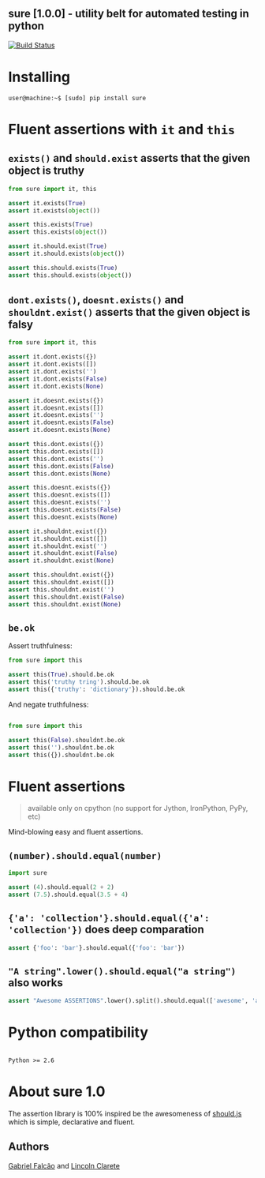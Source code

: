 ## sure [1.0.0] - utility belt for automated testing in python
[![Build Status](https://secure.travis-ci.org/gabrielfalcao/sure.png)](http://travis-ci.org/gabrielfalcao/sure)

# Installing

    user@machine:~$ [sudo] pip install sure

# Fluent assertions with `it` and `this`

## `exists()` and `should.exist` asserts that the given object is truthy

```python
from sure import it, this

assert it.exists(True)
assert it.exists(object())

assert this.exists(True)
assert this.exists(object())

assert it.should.exist(True)
assert it.should.exists(object())

assert this.should.exists(True)
assert this.should.exists(object())
```

## `dont.exists()`, `doesnt.exists()` and `shouldnt.exist()` asserts that the given object is falsy

```python
from sure import it, this

assert it.dont.exists({})
assert it.dont.exists([])
assert it.dont.exists('')
assert it.dont.exists(False)
assert it.dont.exists(None)

assert it.doesnt.exists({})
assert it.doesnt.exists([])
assert it.doesnt.exists('')
assert it.doesnt.exists(False)
assert it.doesnt.exists(None)

assert this.dont.exists({})
assert this.dont.exists([])
assert this.dont.exists('')
assert this.dont.exists(False)
assert this.dont.exists(None)

assert this.doesnt.exists({})
assert this.doesnt.exists([])
assert this.doesnt.exists('')
assert this.doesnt.exists(False)
assert this.doesnt.exists(None)

assert it.shouldnt.exist({})
assert it.shouldnt.exist([])
assert it.shouldnt.exist('')
assert it.shouldnt.exist(False)
assert it.shouldnt.exist(None)

assert this.shouldnt.exist({})
assert this.shouldnt.exist([])
assert this.shouldnt.exist('')
assert this.shouldnt.exist(False)
assert this.shouldnt.exist(None)
```

## `be.ok`

Assert truthfulness:

```python
from sure import this

assert this(True).should.be.ok
assert this('truthy tring').should.be.ok
assert this({'truthy': 'dictionary'}).should.be.ok
```

And negate truthfulness:

```python

from sure import this

assert this(False).shouldnt.be.ok
assert this('').shouldnt.be.ok
assert this({}).shouldnt.be.ok
```

# Fluent assertions

> available only on cpython (no support for Jython, IronPython, PyPy, etc)

Mind-blowing easy and fluent assertions.

## `(number).should.equal(number)`

```python
import sure

assert (4).should.equal(2 + 2)
assert (7.5).should.equal(3.5 + 4)
```

## `{'a': 'collection'}.should.equal({'a': 'collection'})` does deep comparation

```python
assert {'foo': 'bar'}.should.equal({'foo': 'bar'})
```

## `"A string".lower().should.equal("a string")` also works

```python
assert "Awesome ASSERTIONS".lower().split().should.equal(['awesome', 'assertions'])
```

# Python compatibility

```

Python >= 2.6

```


# About sure 1.0

The assertion library is 100% inspired be the awesomeness of [should.js](https://github.com/visionmedia/should.js) which is simple, declarative and fluent.


## Authors

[Gabriel Falcão](http://github.com/gabrielfalcao) and [Lincoln Clarete](http://github.com/clarete)
